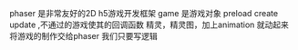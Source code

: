 phaser 是非常友好的2D h5游戏开发框架
game 是游戏对象
preload  create update ,不通过的游戏使其的回调函数
精灵，精灵图，加上animation 就动起来
将游戏的制作交给phaser 我们只要写逻辑